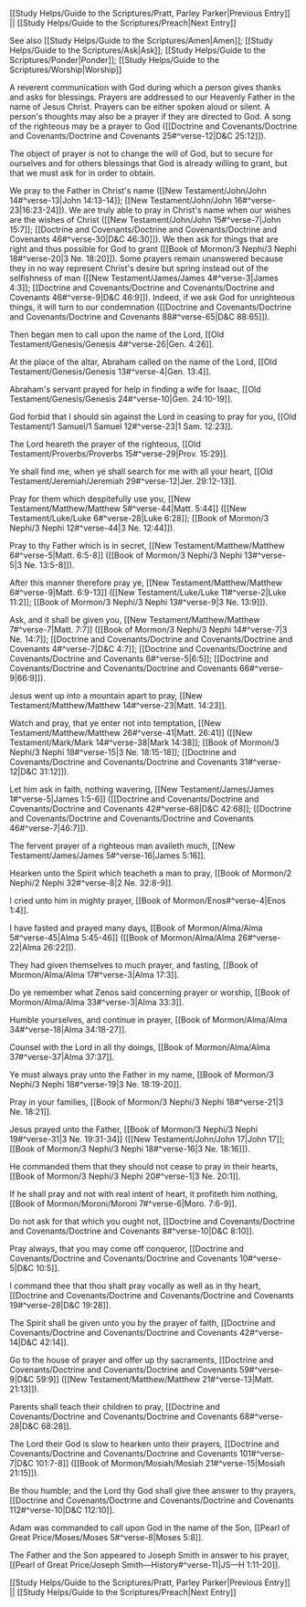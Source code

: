[[Study Helps/Guide to the Scriptures/Pratt, Parley Parker|Previous Entry]]  ||  [[Study Helps/Guide to the Scriptures/Preach|Next Entry]]

 See also [[Study Helps/Guide to the Scriptures/Amen|Amen]]; [[Study Helps/Guide to the Scriptures/Ask|Ask]]; [[Study Helps/Guide to the Scriptures/Ponder|Ponder]]; [[Study Helps/Guide to the Scriptures/Worship|Worship]]

 A reverent communication with God during which a person gives thanks and asks for blessings. Prayers are addressed to our Heavenly Father in the name of Jesus Christ. Prayers can be either spoken aloud or silent. A person's thoughts may also be a prayer if they are directed to God. A song of the righteous may be a prayer to God ([[Doctrine and Covenants/Doctrine and Covenants/Doctrine and Covenants 25#^verse-12|D&C 25:12]]).

 The object of prayer is not to change the will of God, but to secure for ourselves and for others blessings that God is already willing to grant, but that we must ask for in order to obtain.

 We pray to the Father in Christ's name ([[New Testament/John/John 14#^verse-13|John 14:13-14]]; [[New Testament/John/John 16#^verse-23|16:23-24]]). We are truly able to pray in Christ's name when our wishes are the wishes of Christ ([[New Testament/John/John 15#^verse-7|John 15:7]]; [[Doctrine and Covenants/Doctrine and Covenants/Doctrine and Covenants 46#^verse-30|D&C 46:30]]). We then ask for things that are right and thus possible for God to grant ([[Book of Mormon/3 Nephi/3 Nephi 18#^verse-20|3 Ne. 18:20]]). Some prayers remain unanswered because they in no way represent Christ's desire but spring instead out of the selfishness of man ([[New Testament/James/James 4#^verse-3|James 4:3]]; [[Doctrine and Covenants/Doctrine and Covenants/Doctrine and Covenants 46#^verse-9|D&C 46:9]]). Indeed, if we ask God for unrighteous things, it will turn to our condemnation ([[Doctrine and Covenants/Doctrine and Covenants/Doctrine and Covenants 88#^verse-65|D&C 88:65]]).

 Then began men to call upon the name of the Lord, [[Old Testament/Genesis/Genesis 4#^verse-26|Gen. 4:26]].

 At the place of the altar, Abraham called on the name of the Lord, [[Old Testament/Genesis/Genesis 13#^verse-4|Gen. 13:4]].

 Abraham's servant prayed for help in finding a wife for Isaac, [[Old Testament/Genesis/Genesis 24#^verse-10|Gen. 24:10-19]].

 God forbid that I should sin against the Lord in ceasing to pray for you, [[Old Testament/1 Samuel/1 Samuel 12#^verse-23|1 Sam. 12:23]].

 The Lord heareth the prayer of the righteous, [[Old Testament/Proverbs/Proverbs 15#^verse-29|Prov. 15:29]].

 Ye shall find me, when ye shall search for me with all your heart, [[Old Testament/Jeremiah/Jeremiah 29#^verse-12|Jer. 29:12-13]].

 Pray for them which despitefully use you, [[New Testament/Matthew/Matthew 5#^verse-44|Matt. 5:44]] ([[New Testament/Luke/Luke 6#^verse-28|Luke 6:28]]; [[Book of Mormon/3 Nephi/3 Nephi 12#^verse-44|3 Ne. 12:44]]).

 Pray to thy Father which is in secret, [[New Testament/Matthew/Matthew 6#^verse-5|Matt. 6:5-8]] ([[Book of Mormon/3 Nephi/3 Nephi 13#^verse-5|3 Ne. 13:5-8]]).

 After this manner therefore pray ye, [[New Testament/Matthew/Matthew 6#^verse-9|Matt. 6:9-13]] ([[New Testament/Luke/Luke 11#^verse-2|Luke 11:2]]; [[Book of Mormon/3 Nephi/3 Nephi 13#^verse-9|3 Ne. 13:9]]).

 Ask, and it shall be given you, [[New Testament/Matthew/Matthew 7#^verse-7|Matt. 7:7]] ([[Book of Mormon/3 Nephi/3 Nephi 14#^verse-7|3 Ne. 14:7]]; [[Doctrine and Covenants/Doctrine and Covenants/Doctrine and Covenants 4#^verse-7|D&C 4:7]]; [[Doctrine and Covenants/Doctrine and Covenants/Doctrine and Covenants 6#^verse-5|6:5]]; [[Doctrine and Covenants/Doctrine and Covenants/Doctrine and Covenants 66#^verse-9|66:9]]).

 Jesus went up into a mountain apart to pray, [[New Testament/Matthew/Matthew 14#^verse-23|Matt. 14:23]].

 Watch and pray, that ye enter not into temptation, [[New Testament/Matthew/Matthew 26#^verse-41|Matt. 26:41]] ([[New Testament/Mark/Mark 14#^verse-38|Mark 14:38]]; [[Book of Mormon/3 Nephi/3 Nephi 18#^verse-15|3 Ne. 18:15-18]]; [[Doctrine and Covenants/Doctrine and Covenants/Doctrine and Covenants 31#^verse-12|D&C 31:12]]).

 Let him ask in faith, nothing wavering, [[New Testament/James/James 1#^verse-5|James 1:5-6]] ([[Doctrine and Covenants/Doctrine and Covenants/Doctrine and Covenants 42#^verse-68|D&C 42:68]]; [[Doctrine and Covenants/Doctrine and Covenants/Doctrine and Covenants 46#^verse-7|46:7]]).

 The fervent prayer of a righteous man availeth much, [[New Testament/James/James 5#^verse-16|James 5:16]].

 Hearken unto the Spirit which teacheth a man to pray, [[Book of Mormon/2 Nephi/2 Nephi 32#^verse-8|2 Ne. 32:8-9]].

 I cried unto him in mighty prayer, [[Book of Mormon/Enos#^verse-4|Enos 1:4]].

 I have fasted and prayed many days, [[Book of Mormon/Alma/Alma 5#^verse-45|Alma 5:45-46]] ([[Book of Mormon/Alma/Alma 26#^verse-22|Alma 26:22]]).

 They had given themselves to much prayer, and fasting, [[Book of Mormon/Alma/Alma 17#^verse-3|Alma 17:3]].

 Do ye remember what Zenos said concerning prayer or worship, [[Book of Mormon/Alma/Alma 33#^verse-3|Alma 33:3]].

 Humble yourselves, and continue in prayer, [[Book of Mormon/Alma/Alma 34#^verse-18|Alma 34:18-27]].

 Counsel with the Lord in all thy doings, [[Book of Mormon/Alma/Alma 37#^verse-37|Alma 37:37]].

 Ye must always pray unto the Father in my name, [[Book of Mormon/3 Nephi/3 Nephi 18#^verse-19|3 Ne. 18:19-20]].

 Pray in your families, [[Book of Mormon/3 Nephi/3 Nephi 18#^verse-21|3 Ne. 18:21]].

 Jesus prayed unto the Father, [[Book of Mormon/3 Nephi/3 Nephi 19#^verse-31|3 Ne. 19:31-34]] ([[New Testament/John/John 17|John 17]]; [[Book of Mormon/3 Nephi/3 Nephi 18#^verse-16|3 Ne. 18:16]]).

 He commanded them that they should not cease to pray in their hearts, [[Book of Mormon/3 Nephi/3 Nephi 20#^verse-1|3 Ne. 20:1]].

 If he shall pray and not with real intent of heart, it profiteth him nothing, [[Book of Mormon/Moroni/Moroni 7#^verse-6|Moro. 7:6-9]].

 Do not ask for that which you ought not, [[Doctrine and Covenants/Doctrine and Covenants/Doctrine and Covenants 8#^verse-10|D&C 8:10]].

 Pray always, that you may come off conqueror, [[Doctrine and Covenants/Doctrine and Covenants/Doctrine and Covenants 10#^verse-5|D&C 10:5]].

 I command thee that thou shalt pray vocally as well as in thy heart, [[Doctrine and Covenants/Doctrine and Covenants/Doctrine and Covenants 19#^verse-28|D&C 19:28]].

 The Spirit shall be given unto you by the prayer of faith, [[Doctrine and Covenants/Doctrine and Covenants/Doctrine and Covenants 42#^verse-14|D&C 42:14]].

 Go to the house of prayer and offer up thy sacraments, [[Doctrine and Covenants/Doctrine and Covenants/Doctrine and Covenants 59#^verse-9|D&C 59:9]] ([[New Testament/Matthew/Matthew 21#^verse-13|Matt. 21:13]]).

 Parents shall teach their children to pray, [[Doctrine and Covenants/Doctrine and Covenants/Doctrine and Covenants 68#^verse-28|D&C 68:28]].

 The Lord their God is slow to hearken unto their prayers, [[Doctrine and Covenants/Doctrine and Covenants/Doctrine and Covenants 101#^verse-7|D&C 101:7-8]] ([[Book of Mormon/Mosiah/Mosiah 21#^verse-15|Mosiah 21:15]]).

 Be thou humble; and the Lord thy God shall give thee answer to thy prayers, [[Doctrine and Covenants/Doctrine and Covenants/Doctrine and Covenants 112#^verse-10|D&C 112:10]].

 Adam was commanded to call upon God in the name of the Son, [[Pearl of Great Price/Moses/Moses 5#^verse-8|Moses 5:8]].

 The Father and the Son appeared to Joseph Smith in answer to his prayer, [[Pearl of Great Price/Joseph Smith—History#^verse-11|JS—H 1:11-20]].

[[Study Helps/Guide to the Scriptures/Pratt, Parley Parker|Previous Entry]]  ||  [[Study Helps/Guide to the Scriptures/Preach|Next Entry]]